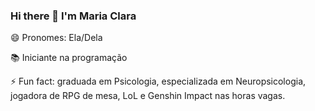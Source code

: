 ### Hi there 👋 I'm Maria Clara

😄 Pronomes: Ela/Dela<p>
  
📚 Iniciante na programação 

⚡ Fun fact: graduada em Psicologia, especializada em Neuropsicologia, jogadora de RPG de mesa, LoL e Genshin Impact nas horas vagas. <p>
  


<!--
**mclarar/mclarar** is a ✨ _special_ ✨ repository because its `README.md` (this file) appears on your GitHub profile.

Here are some ideas to get you started:

- 🔭 I’m currently working on ...
- 🌱 I’m currently learning ...
- 👯 I’m looking to collaborate on ...
- 🤔 I’m looking for help with ...
- 💬 Ask me about ...
- 📫 How to reach me: ...
- 😄 Pronouns: She/Her
- ⚡ Fun fact: ...
-->
